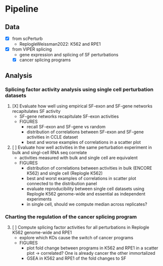 # Pipeline
## Data
- [X] from scPerturb
    - ReplogleWeissman2022: K562 and RPE1
- [X] from VIPER splicing
    - gene expression and splicing of SF perturbations
    - [X] cancer splicing programs
    
## Analysis
### Splicing factor activity analysis using single cell perturbation datasets
1. [X] Evaluate how well using empirical SF-exon and SF-gene networks recapitulates SF activity
    - SF-gene networks recapitulate SF-exon activities
    - FIGURES
        - recall SF-exon and SF-gene vs random
        - distribution of correlations between SF-exon and SF-gene activities in CCLE dataset
        - best and worse examples of correlations in a scatter plot
2. [ ] Evaluate how well activities in the same perturbation experiment in bulk and singl-cell RNA seq correlate
    - activities measured with bulk and single cell are equivalent
    - FIGURES
        - distribution of correlations between activities in bulk (ENCORE K562) and single cell (Replogle K562)
        - best and worst examples of correlations in scatter plot connected to the distribution panel
        - evaluate reproducibility between single cell datasets using Replogle K562 genome-wide and essential as independent experiments
        - in single cell, should we compute median across replicates?

### Charting the regulation of the cancer splicing program
3. [ ] Compute splicing factor activities for all perturbations in Replogle K562 genome-wide and RPE1
    - explore which KOs cause the switch of cancer programs
    - FIGURES
        - plot fold change between programs in K562 and RPE1 in a scatter plot -> correlated? One is already cancer the other immortalized
        - GSEA in K562 and RPE1 of the fold changes to SF